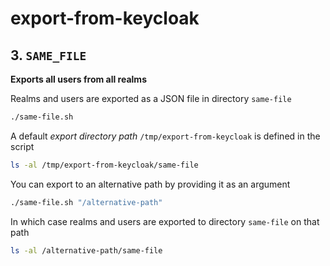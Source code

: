 # export-from-keycloak

## 3. `SAME_FILE`

**Exports all users from all realms**

Realms and users are exported as a JSON file in directory `same-file`

```bash
./same-file.sh
```

A default _export directory path_ `/tmp/export-from-keycloak` is defined in the script

```bash
ls -al /tmp/export-from-keycloak/same-file
```

You can export to an alternative path by providing it as an argument

```bash
./same-file.sh "/alternative-path"
```

In which case realms and users are exported to directory `same-file` on that path

```bash
ls -al /alternative-path/same-file
```
